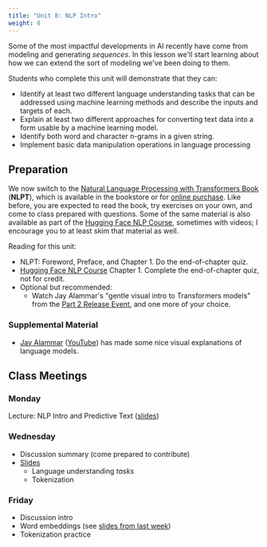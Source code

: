 ```yaml
---
title: "Unit 8: NLP Intro"
weight: 8
---
```


Some of the most impactful developments in AI recently have come from modeling and generating *sequences*.
In this lesson we'll start learning about how we can extend the sort of modeling we've been doing to them.

Students who complete this unit will demonstrate that they can:

- Identify at least two different language understanding tasks that can be addressed using machine learning methods and describe the inputs and targets of each. <!-- Causal language modeling, Sequence translation, Sequence classification, Token classification, Information extraction -->
- Explain at least two different approaches for converting text data into a form usable by a machine learning model.
- Identify both word and character n-grams in a given string.
- Implement basic data manipulation operations in language processing

## Preparation

We now switch to the [Natural Language Processing with Transformers Book](https://transformersbook.com/) (**NLPT**), which is available in the bookstore or for [online purchase](https://www.oreilly.com/library/view/natural-language-processing/9781098136789/). Like before, you are expected to read the book, try exercises on your own, and come to class prepared with questions. Some of the same material is also available as part of the [Hugging Face NLP Course](https://huggingface.co/course/), sometimes with videos; I encourage you to at least skim that material as well.

Reading for this unit:

- NLPT: Foreword, Preface, and Chapter 1. Do the end-of-chapter quiz.
- [Hugging Face NLP Course](https://huggingface.co/course/) Chapter 1. Complete the end-of-chapter quiz, not for credit.
- Optional but recommended:
  - Watch Jay Alammar's "gentle visual intro to Transformers models" from the [Part 2 Release Event](https://huggingface.co/course/event/1?fw=pt), and one more of your choice.

### Supplemental Material

<!--

- Watch [Lecture 2 of MIT 6.S191](https://www.youtube.com/watch?v=qjrad0V0uJE&list=PLtBw6njQRU-rwp5__7C0oIVt26ZgjG9NI&index=2)
  - You may want to go back to skim [Lecture 1](https://www.youtube.com/watch?v=5tvmMX8r_OM&list=PLtBw6njQRU-rwp5__7C0oIVt26ZgjG9NI&index=1) if you didn't do so back in Week 4.
- Textbook: [SLP3](https://web.stanford.edu/~jurafsky/slp3/) (architectures, tasks, RNN etc.)
- Videos: [Stanford course on Natural Language Understanding 21SP](https://www.youtube.com/playlist?list=PLoROMvodv4rPt5D0zs3YhbWSZA8Q_DyiJ)

-->

- [Jay Alammar](https://jalammar.github.io/) ([YouTube](https://www.youtube.com/channel/UCmOwsoHty5PrmE-3QhUBfPQ)) has made some nice visual explanations of language models.

## Class Meetings

### Monday

Lecture: NLP Intro and Predictive Text ([slides](/slides/2022-03-07%20NLP%20intro%20and%20Predictive%20Text.pdf))

### Wednesday

- Discussion summary (come prepared to contribute)
- [Slides](/slides/w8/w8-nlp-tasks.html)
  - Language understanding *tasks*
  - Tokenization

### Friday

- Discussion intro
- Word embeddings (see [slides from last week](/slides/w7/w7-recsys-embedding.html#26))
- Tokenization practice
